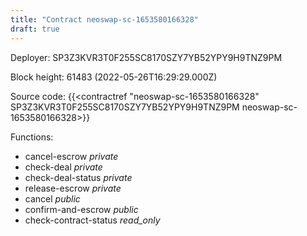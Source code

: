 ```yaml
---
title: "Contract neoswap-sc-1653580166328"
draft: true
---
```

Deployer: SP3Z3KVR3T0F255SC8170SZY7YB52YPY9H9TNZ9PM


 



Block height: 61483 (2022-05-26T16:29:29.000Z)

Source code: {{<contractref "neoswap-sc-1653580166328" SP3Z3KVR3T0F255SC8170SZY7YB52YPY9H9TNZ9PM neoswap-sc-1653580166328>}}

Functions:

* cancel-escrow _private_
* check-deal _private_
* check-deal-status _private_
* release-escrow _private_
* cancel _public_
* confirm-and-escrow _public_
* check-contract-status _read_only_

